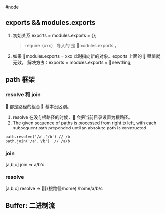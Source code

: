 #node

## exports && modules.exports

1. 初始关系 exports = modules.exports = {};
   > require（xxx） 导入的 是 modules.exports ，
2. 如果 modules.exports = xxx
   此时指向新的对象。exports 上面的  赋值就无效。
   解决方法：exports = modules.exports = newthing;

## path 框架

### resolve 和 join

 都是路径的组合
 基本没区别。

1. resolve 在没与根路径的时候， 会把当前目录设置为根路径。
2. The given sequence of paths is processed from right to left, with each subsequent path prepended until an absolute path is constructed
  ```
  path.resolve('/a','/b') // /b
  path.join('/a','/b')  // /a/b 
  ```

### join

[a,b,c] join
=>
a/b/c

### resolve

[a,b,c] resolve
=> (根路径/home)
/home/a/b/c




## Buffer: 二进制流
